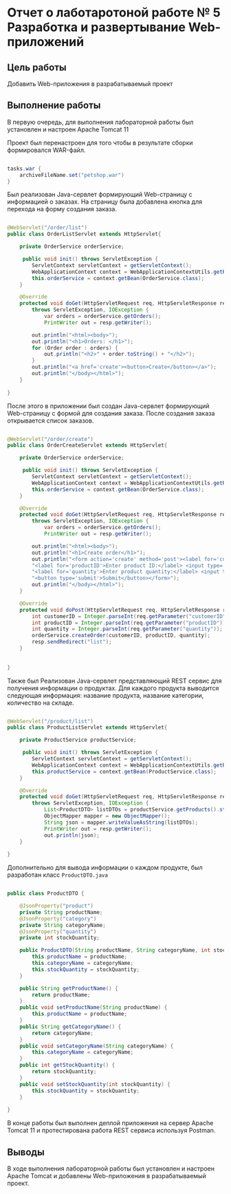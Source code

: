 # Отчет о лаботаротоной работе № 5 Разработка и развертывание Web-приложений

## Цель работы
Добавить Web-приложения в разрабатываемый проект

## Выполнение работы

В первую очередь, для выполнения лабораторной работы был установлен и настроен Apache Tomcat 11

Проект был перенастроен для того чтобы в результате сборки формировался WAR-файл.

```java

tasks.war {
    archiveFileName.set("petshop.war")
}

```

Был реализован Java-сервлет формирующий Web-страницу с информацией о заказах.
На страницу была добавлена кнопка для перехода на форму создания заказа.

```java

@WebServlet("/order/list")
public class OrderListServlet extends HttpServlet{

    private OrderService orderService;

     public void init() throws ServletException {
        ServletContext servletContext = getServletContext();
        WebApplicationContext context = WebApplicationContextUtils.getRequiredWebApplicationContext(servletContext);
        this.orderService = context.getBean(OrderService.class);
    }

    @Override
    protected void doGet(HttpServletRequest req, HttpServletResponse resp) 
        throws ServletException, IOException {
            var orders = orderService.getOrders();
            PrintWriter out = resp.getWriter();

        out.println("<html><body>");
        out.println("<h1>Orders: </h1>");
        for (Order order : orders) {
            out.println("<h2>" + order.toString() + "</h2>");
        }
        out.println("<a href='create'><button>Create</button></a>");
        out.println("</body></html>");
    }
    
}

```

После этого в приложении был создан Java-сервлет формирующий Web-страницу с формой для создания заказа.
После создания заказа открывается список заказов.

```java

@WebServlet("/order/create")
public class OrderCreateServlet extends HttpServlet{

    private OrderService orderService;

     public void init() throws ServletException {
        ServletContext servletContext = getServletContext();
        WebApplicationContext context = WebApplicationContextUtils.getRequiredWebApplicationContext(servletContext);
        this.orderService = context.getBean(OrderService.class);
    }

    @Override
    protected void doGet(HttpServletRequest req, HttpServletResponse resp) 
        throws ServletException, IOException {
            var orders = orderService.getOrders();
            PrintWriter out = resp.getWriter();

        out.println("<html><body>");
        out.println("<h1>Create order</h1>");
        out.println("<form action='create' method='post'><label for='customerID'>Enter customer ID:</label><input type='text' name='customerID' id='customerID' required/><br/>" + 
        "<label for='productID'>Enter product ID:</label> <input type='text' name='productID' id='productID' required /><br/>" + 
        "<label for='quantity'>Enter product quantity:</label> <input type='text' name='quantity' id='quantity' required /><br/>" + 
        "<button type='submit'>Submit</button></form>");
        out.println("</body></html>");
    }

    @Override
    protected void doPost(HttpServletRequest req, HttpServletResponse resp) throws ServletException, IOException{
        int customerID = Integer.parseInt(req.getParameter("customerID"));
        int productID = Integer.parseInt(req.getParameter("productID"));
        int quantity = Integer.parseInt(req.getParameter("quantity"));
        orderService.createOrder(customerID, productID, quantity);
        resp.sendRedirect("list");
    }
    
    
}

```

Также был Реализован Java-сервлет представляющий REST сервис для получения информации о продуктах.
Для каждого продукта выводится следующая информация: название продукта, название категории, количество на складе.

```java

@WebServlet("/product/list")
public class ProductListServlet extends HttpServlet{

    private ProductService productService;

     public void init() throws ServletException {
        ServletContext servletContext = getServletContext();
        WebApplicationContext context = WebApplicationContextUtils.getRequiredWebApplicationContext(servletContext);
        this.productService = context.getBean(ProductService.class);
    }

    @Override
    protected void doGet(HttpServletRequest req, HttpServletResponse resp) 
        throws ServletException, IOException {
            List<ProductDTO> listDTOs = productService.getProducts().stream().map(x -> new ProductDTO(x.getName(), x.getCategory().getName(), x.getStockQuantity())).collect(Collectors.toList());
            ObjectMapper mapper = new ObjectMapper();
            String json = mapper.writeValueAsString(listDTOs);
            PrintWriter out = resp.getWriter();
            out.println(json);
    }
    
}

```

Дополнительно для вывода информации о каждом продукте, был разработан класс ```ProductDTO.java```

``` java

public class ProductDTO {

    @JsonProperty("product")
    private String productName;
    @JsonProperty("category")
    private String categoryName;
    @JsonProperty("quantity")
    private int stockQuantity;

    public ProductDTO(String productName, String categoryName, int stockQuantity) {
        this.productName = productName;
        this.categoryName = categoryName;
        this.stockQuantity = stockQuantity;
    }

    public String getProductName() {
        return productName;
    }
    public void setProductName(String productName) {
        this.productName = productName;
    }
    public String getCategoryName() {
        return categoryName;
    }
    public void setCategoryName(String categoryName) {
        this.categoryName = categoryName;
    }
    public int getStockQuantity() {
        return stockQuantity;
    }
    public void setStockQuantity(int stockQuantity) {
        this.stockQuantity = stockQuantity;
    }
    
}

```

В конце работы был выполнен деплой приложения на сервер Apache Tomcat 11 и протестирована работа REST сервиса используя Postman.

## Выводы
В ходе выполнения лабораторной работы был установлен и настроен Apache Tomcat и добавлены Web-приложения в разрабатываемый проект.